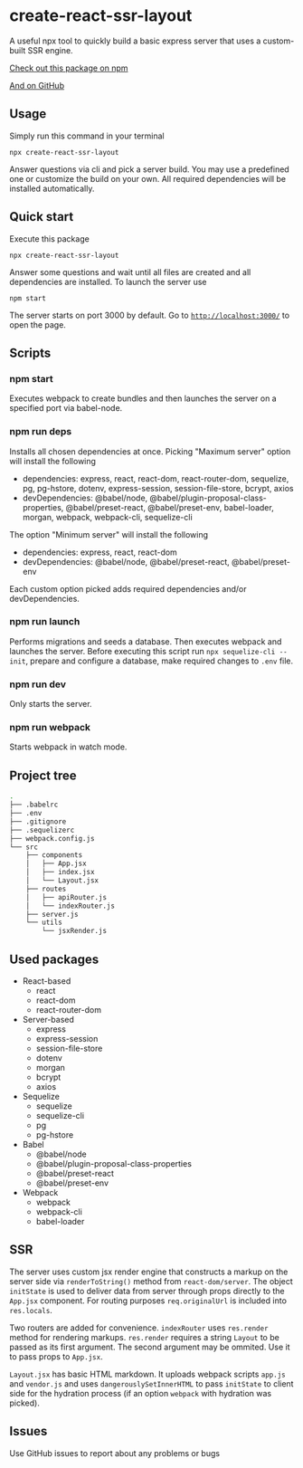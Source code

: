 # create-react-ssr-layout

A useful npx tool to quickly build a basic express server that uses a custom-built SSR engine.

[Check out this package on npm](https://www.npmjs.com/package/create-react-ssr-layout "NPM create-react-ssr-layout")

[And on GitHub](https://github.com/grentank/create-react-ssr-layout "GitHub")

## Usage

Simply run this command in your terminal

```
npx create-react-ssr-layout
```

Answer questions via cli and pick a server build. You may use a predefined one or customize the build on your own. All required dependencies will be installed automatically.

## Quick start

Execute this package

```
npx create-react-ssr-layout
```

Answer some questions and wait until all files are created and all dependencies are installed. To launch the server use

```
npm start
```

The server starts on port 3000 by default. Go to [`http://localhost:3000/`](http://localhost:3000/) to open the page.

## Scripts

### npm start

Executes webpack to create bundles and then launches the server on a specified port via babel-node.

### npm run deps

Installs all chosen dependencies at once. Picking "Maximum server" option will install the following

- dependencies: express, react, react-dom, react-router-dom, sequelize, pg, pg-hstore, dotenv, express-session, session-file-store, bcrypt, axios
- devDependencies: @babel/node, @babel/plugin-proposal-class-properties, @babel/preset-react, @babel/preset-env, babel-loader, morgan, webpack, webpack-cli, sequelize-cli


The option "Minimum server" will install the following

- dependencies: express, react, react-dom
- devDependencies: @babel/node, @babel/preset-react, @babel/preset-env

Each custom option picked adds required dependencies and/or devDependencies.

### npm run launch

Performs migrations and seeds a database. Then executes webpack and launches the server. Before executing this script run `npx sequelize-cli --init`, prepare and configure a database, make required changes to `.env` file.

### npm run dev

Only starts the server.

### npm run webpack

Starts webpack in watch mode.

## Project tree

```bash
.
├── .babelrc
├── .env
├── .gitignore
├── .sequelizerc
├── webpack.config.js
└── src
    ├── components
    │   ├── App.jsx
    │   ├── index.jsx
    │   └── Layout.jsx
    ├── routes
    │   ├── apiRouter.js
    │   └── indexRouter.js
    ├── server.js
    └── utils
        └── jsxRender.js
```

## Used packages

- React-based
    - react
    - react-dom
    - react-router-dom
- Server-based
    - express
    - express-session
    - session-file-store
    - dotenv
    - morgan
    - bcrypt
    - axios
- Sequelize
    - sequelize
    - sequelize-cli
    - pg
    - pg-hstore
- Babel
    - @babel/node
    - @babel/plugin-proposal-class-properties
    - @babel/preset-react
    - @babel/preset-env
- Webpack
    - webpack
    - webpack-cli
    - babel-loader

## SSR

The server uses custom jsx render engine that constructs a markup on the server side via `renderToString()` method from `react-dom/server`. The object `initState` is used to deliver data from server through props directly to the `App.jsx` component. For routing purposes `req.originalUrl` is included into `res.locals`.

Two routers are added for convenience. `indexRouter` uses `res.render` method for rendering markups. `res.render` requires a string `Layout` to be passed as its first argument. The second argument may be ommited. Use it to pass props to `App.jsx`.

`Layout.jsx` has basic HTML markdown. It uploads webpack scripts `app.js` and `vendor.js` and uses `dangerouslySetInnerHTML` to pass `initState` to client side for the hydration process (if an option `webpack` with hydration was picked).

## Issues

Use GitHub issues to report about any problems or bugs
